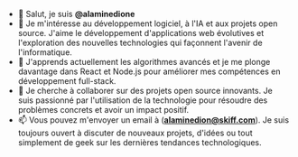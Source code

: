 - 👋 Salut, je suis **@alaminedione**
- 👀 Je m'intéresse au développement logiciel, à l'IA et aux projets open source. J'aime le développement d'applications web évolutives et l'exploration des nouvelles technologies qui façonnent l'avenir de l'informatique.
- 🌱 J'apprends actuellement les algorithmes avancés et je me plonge davantage dans React et Node.js pour améliorer mes compétences en développement full-stack.
- 💞️ Je cherche à collaborer sur des projets open source innovants. Je suis passionné par l'utilisation de la technologie pour résoudre des problèmes concrets et avoir un impact positif.
- 📫 Vous pouvez m'envoyer un email à (**alaminedion@skiff.com**). Je suis toujours ouvert à discuter de nouveaux projets, d'idées ou tout simplement de geek sur les dernières tendances technologiques.
